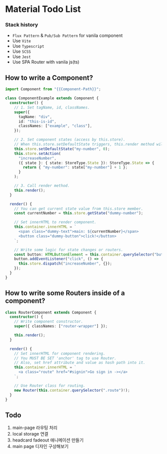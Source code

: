 # Material Todo List

### Stack history

- `Flux Pattern` & `Pub/Sub Pattern` for vanila component
- Use `Vite`
- Use `Typescript`
- Use `SCSS`
- Use `Jest`
- Use SPA Router with vanila js(ts)

## How to write a Component?

```ts
import Component from "{{Component-Path}}";

class ComponentExample extends Component {
  constructor() {
    // 1. Set tagName, id, classNames.
    super({
      tagName: "div",
      id: "this-is-id",
      classNames: ["example", "class"],
    });

    // 2. Set component states (access by this.store).
    // When this.store.setDefaultState triggers, this.render method will not be called.
    this.store.setDefaultState("my-number", 0);
    this.store.setAction(
      "increaseNumber",
      ({ state }: { state: StoreType.State }): StoreType.State => {
        return { "my-number": state["my-number"] + 1 };
      }
    );

    // 3. Call render method.
    this.render();
  }

  render() {
    // You can get current state value from this.store member.
    const currentNumber = this.store.getState("dummy-number");

    // Set innerHTML to render component.
    this.container.innerHTML = `
      <span class="dummy-text">main: ${currentNumber}</span>
      <button class="dummy-button">click!</button>
    `;

    // Write some logic for state changes or routers.
    const button: HTMLButtonElement = this.container.querySelector("button")!;
    button.addEventListener("click", () => {
      this.store.dispatch("increaseNumber", {});
    });
  }
}
```

## How to write some Routers inside of a component?

```ts
class RouterComponent extends Component {
  constructor() {
    // Write component constructor.
    super({ classNames: ["router-wrapper"] });

    this.render();
  }

  render() {
    // Set innerHTML for component rendering.
    // You MUST BE SET 'anchor' tag to use Router.
    // Also, set href attribute and value as hash path into it.
    this.container.innerHTML = `
      <a class="route" href="#signin">Go sign in -></a>
    `;

    // Use Router class for routing.
    new Router(this.container.querySelector(".route")!);
  }
}
```

## Todo

1. main-page 라우팅 처리
2. local storage 연결
3. headcard fadeout 애니메이션 만들기
4. main page 디자인 구상해보기

